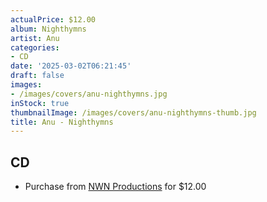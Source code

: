```yaml
---
actualPrice: $12.00
album: Nighthymns
artist: Anu
categories:
- CD
date: '2025-03-02T06:21:45'
draft: false
images:
- /images/covers/anu-nighthymns.jpg
inStock: true
thumbnailImage: /images/covers/anu-nighthymns-thumb.jpg
title: Anu - Nighthymns
---
```


## CD
* Purchase from [NWN Productions](http://shop.nwnprod.com/index.php?route=product/product&path=93&product_id=27794&sort=pd.name&order=ASC) for $12.00
